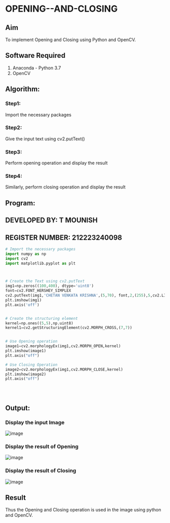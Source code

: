 # OPENING--AND-CLOSING
## Aim
To implement Opening and Closing using Python and OpenCV.

## Software Required
1. Anaconda - Python 3.7
2. OpenCV
## Algorithm:
### Step1:
Import the necessary packages

### Step2:
Give the input text using cv2.putText()

### Step3:
Perform opening operation and display the result
### Step4:

Similarly, perform closing operation and display the result


 
## Program:
## DEVELOPED BY: T MOUNISH
## REGISTER NUMBER: 212223240098
``` Python
# Import the necessary packages
import numpy as np
import cv2
import matplotlib.pyplot as plt



# Create the Text using cv2.putText
img1=np.zeros((100,400), dtype='uint8')
font=cv2.FONT_HERSHEY_SIMPLEX
cv2.putText(img1,'CHETAN VENKATA KRISHNA',(5,70), font,2,(255),5,cv2.LINE_AA)
plt.imshow(img1)
plt.axis('off')


# Create the structuring element
kernel=np.ones((5,5),np.uint8)
kernel1=cv2.getStructuringElement(cv2.MORPH_CROSS,(7,7))


# Use Opening operation
image1=cv2.morphologyEx(img1,cv2.MORPH_OPEN,kernel)
plt.imshow(image1)
plt.axis("off")

# Use Closing Operation
image2=cv2.morphologyEx(img1,cv2.MORPH_CLOSE,kernel)
plt.imshow(image2)
plt.axis("off")





```
## Output:

### Display the input Image
![image](https://github.com/Hariveeraprasad-2006/OPENING--AND-CLOSING/assets/145049988/2e817ae3-eaee-4b9e-83a8-4fd63f511db0)
### Display the result of Opening
![image](https://github.com/Hariveeraprasad-2006/OPENING--AND-CLOSING/assets/145049988/de558d37-74b8-4b68-9448-acd1ca0d185d)
### Display the result of Closing
![image](https://github.com/Hariveeraprasad-2006/OPENING--AND-CLOSING/assets/145049988/49fd7105-4fa8-42aa-acc1-ad3c127f9245)

## Result
Thus the Opening and Closing operation is used in the image using python and OpenCV.
